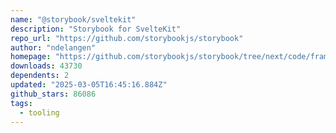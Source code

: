 ```yaml
---
name: "@storybook/sveltekit"
description: "Storybook for SvelteKit"
repo_url: "https://github.com/storybookjs/storybook"
author: "ndelangen"
homepage: "https://github.com/storybookjs/storybook/tree/next/code/frameworks/sveltekit"
downloads: 43730
dependents: 2
updated: "2025-03-05T16:45:16.884Z"
github_stars: 86086
tags: 
  - tooling
---
```

